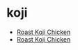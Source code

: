 # koji

 * [Roast Koji Chicken](../../index/r/roast-koji-chicken.json)
 * [Roast Koji Chicken](../../index/r/roast-koji-chicken.json)
